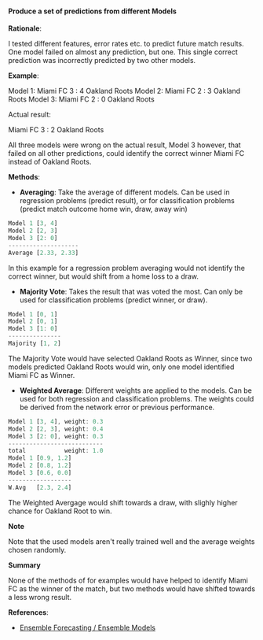 #### Produce a set of predictions from different Models

**Rationale**:

I tested different features, error rates etc. to predict future match results.
One model failed on almost any prediction, but one. This single correct prediction
was incorrectly predicted by two other models.

**Example**:

Model 1: Miami FC 3 : 4 Oakland Roots
Model 2: Miami FC 2 : 3 Oakland Roots
Model 3: Miami FC 2 : 0 Oakland Roots

Actual result:

Miami FC 3 : 2 Oakland Roots

All three models were wrong on the actual result, Model 3 however, that failed on all other
predictions, could identify the correct winner Miami FC instead of Oakland Roots.

**Methods**:

* **Averaging**: Take the average of different models. Can be used in regression problems (predict result), 
or for classification problems (predict match outcome home win, draw, away win)

```rust
Model 1 [3, 4]
Model 2 [2, 3]
Model 3 [2: 0]
--------------------
Average [2.33, 2.33]
```

In this example for a regression problem averaging would not identify the correct winner,
but would shift from a home loss to a draw.

* **Majority Vote**: Takes the result that was voted the most. Can only be used for classification problems
(predict winner, or draw).

```rust
Model 1 [0, 1]
Model 2 [0, 1]
Model 3 [1: 0]
---------------
Majority [1, 2]
```

The Majority Vote would have selected Oakland Roots as Winner, since two models predicted Oakland Roots would win,
only one model identified Miami FC as Winner.

* **Weighted Average**: Different weights are applied to the models. Can be used for both regression and
classification problems. The weights could be derived from the network error or previous performance.

```rust
Model 1 [3, 4], weight: 0.3
Model 2 [2, 3], weight: 0.4
Model 3 [2: 0], weight: 0.3
---------------------------
total           weight: 1.0
Model 1 [0.9, 1.2]
Model 2 [0.8, 1.2]
Model 3 [0.6, 0.0]
------------------
W.Avg   [2.3, 2.4]
```

The Weighted Avergage would shift towards a draw, with slighly higher chance for Oakland Root to win.

**Note**

Note that the used models aren't really trained well and the average weights chosen randomly.

**Summary**

None of the methods of for examples would have helped to identify Miami FC as the winner of the match, 
but two methods would have shifted towards a less wrong result. 

**References**:

* [Ensemble Forecasting / Ensemble Models](https://en.wikipedia.org/wiki/Ensemble_forecasting)